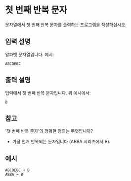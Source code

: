 # 첫 번째 반복 문자

문자열에서 첫 번째 반복 문자를 출력하는 프로그램을 작성하십시오.

## 입력 설명

알파벳 문자열입니다. 예시:
```text
ABCDEBC
```

## 출력 설명

입력에서 첫 번째 반복 문자입니다. 위 예시에서:
```text
B
```

## 참고

'첫 번째 반복 문자'의 정확한 정의는 무엇입니까?
- 가장 먼저 반복되는 문자입니다 (ABBA 시리즈에서 B).

## 예시
```text
ABCDEBC ➞ B
ABBA ➞ B
```